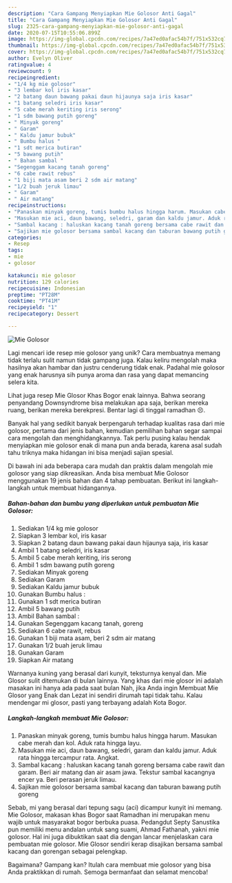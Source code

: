 ```yaml
---
description: "Cara Gampang Menyiapkan Mie Golosor Anti Gagal"
title: "Cara Gampang Menyiapkan Mie Golosor Anti Gagal"
slug: 2325-cara-gampang-menyiapkan-mie-golosor-anti-gagal
date: 2020-07-15T10:55:06.899Z
image: https://img-global.cpcdn.com/recipes/7a47ed0afac54b7f/751x532cq70/mie-golosor-foto-resep-utama.jpg
thumbnail: https://img-global.cpcdn.com/recipes/7a47ed0afac54b7f/751x532cq70/mie-golosor-foto-resep-utama.jpg
cover: https://img-global.cpcdn.com/recipes/7a47ed0afac54b7f/751x532cq70/mie-golosor-foto-resep-utama.jpg
author: Evelyn Oliver
ratingvalue: 4
reviewcount: 9
recipeingredient:
- "1/4 kg mie golosor"
- "3 lembar kol iris kasar"
- "2 batang daun bawang pakai daun hijaunya saja iris kasar"
- "1 batang seledri iris kasar"
- "5 cabe merah keriting iris serong"
- "1 sdm bawang putih goreng"
- " Minyak goreng"
- " Garam"
- " Kaldu jamur bubuk"
- " Bumbu halus "
- "1 sdt merica butiran"
- "5 bawang putih"
- " Bahan sambal "
- "Segenggam kacang tanah goreng"
- "6 cabe rawit rebus"
- "1 biji mata asam beri 2 sdm air matang"
- "1/2 buah jeruk limau"
- " Garam"
- " Air matang"
recipeinstructions:
- "Panaskan minyak goreng, tumis bumbu halus hingga harum. Masukan cabe merah dan kol. Aduk rata hingga layu."
- "Masukan mie aci, daun bawang, seledri, garam dan kaldu jamur. Aduk rata hingga tercampur rata. Angkat."
- "Sambal kacang : haluskan kacang tanah goreng bersama cabe rawit dan garam. Beri air matang dan air asam jawa. Tekstur sambal kacangnya encer ya. Beri perasan jeruk limau."
- "Sajikan mie golosor bersama sambal kacang dan taburan bawang putih goreng"
categories:
- Resep
tags:
- mie
- golosor

katakunci: mie golosor 
nutrition: 129 calories
recipecuisine: Indonesian
preptime: "PT28M"
cooktime: "PT41M"
recipeyield: "1"
recipecategory: Dessert

---
```



![Mie Golosor](https://img-global.cpcdn.com/recipes/7a47ed0afac54b7f/751x532cq70/mie-golosor-foto-resep-utama.jpg)

Lagi mencari ide resep mie golosor yang unik? Cara membuatnya memang tidak terlalu sulit namun tidak gampang juga. Kalau keliru mengolah maka hasilnya akan hambar dan justru cenderung tidak enak. Padahal mie golosor yang enak harusnya sih punya aroma dan rasa yang dapat memancing selera kita.

Lihat juga resep Mie Glosor Khas Bogor enak lainnya. Bahwa seorang penyandang Downsyndrome bisa melakukan apa saja, berikan mereka ruang, berikan mereka berekpresi. Bentar lagi di tinggal ramadhan 😣.

Banyak hal yang sedikit banyak berpengaruh terhadap kualitas rasa dari mie golosor, pertama dari jenis bahan, kemudian pemilihan bahan segar sampai cara mengolah dan menghidangkannya. Tak perlu pusing kalau hendak menyiapkan mie golosor enak di mana pun anda berada, karena asal sudah tahu triknya maka hidangan ini bisa menjadi sajian spesial.


Di bawah ini ada beberapa cara mudah dan praktis dalam mengolah mie golosor yang siap dikreasikan. Anda bisa membuat Mie Golosor menggunakan 19 jenis bahan dan 4 tahap pembuatan. Berikut ini langkah-langkah untuk membuat hidangannya.

<!--inarticleads1-->

##### Bahan-bahan dan bumbu yang diperlukan untuk pembuatan Mie Golosor:

1. Sediakan 1/4 kg mie golosor
1. Siapkan 3 lembar kol, iris kasar
1. Siapkan 2 batang daun bawang pakai daun hijaunya saja, iris kasar
1. Ambil 1 batang seledri, iris kasar
1. Ambil 5 cabe merah keriting, iris serong
1. Ambil 1 sdm bawang putih goreng
1. Sediakan  Minyak goreng
1. Sediakan  Garam
1. Sediakan  Kaldu jamur bubuk
1. Gunakan  Bumbu halus :
1. Gunakan 1 sdt merica butiran
1. Ambil 5 bawang putih
1. Ambil  Bahan sambal :
1. Gunakan Segenggam kacang tanah, goreng
1. Sediakan 6 cabe rawit, rebus
1. Gunakan 1 biji mata asam, beri 2 sdm air matang
1. Gunakan 1/2 buah jeruk limau
1. Gunakan  Garam
1. Siapkan  Air matang


Warnanya kuning yang berasal dari kunyit, teksturnya kenyal dan. Mie Glosor sulit ditemukan di bulan lainnya. Yang khas dari mie glosor ini adalah masakan ini hanya ada pada saat bulan Nah, jika Anda ingin Membuat Mie Glosor yang Enak dan Lezat ini sendiri dirumah tapi tidak tahu. Kalau mendengar mi glosor, pasti yang terbayang adalah Kota Bogor. 

<!--inarticleads2-->

##### Langkah-langkah membuat Mie Golosor:

1. Panaskan minyak goreng, tumis bumbu halus hingga harum. Masukan cabe merah dan kol. Aduk rata hingga layu.
1. Masukan mie aci, daun bawang, seledri, garam dan kaldu jamur. Aduk rata hingga tercampur rata. Angkat.
1. Sambal kacang : haluskan kacang tanah goreng bersama cabe rawit dan garam. Beri air matang dan air asam jawa. Tekstur sambal kacangnya encer ya. Beri perasan jeruk limau.
1. Sajikan mie golosor bersama sambal kacang dan taburan bawang putih goreng


Sebab, mi yang berasal dari tepung sagu (aci) dicampur kunyit ini memang. Mie Golosor, makasan khas Bogor saat Ramadhan ini merupakan menu wajib untuk masyarakat bogor berbuka puasa. Pedangdut Septy Sanustika pun memiliki menu andalan untuk sang suami, Ahmad Fathanah, yakni mie golosor. Hal ini juga dibuktikan saat dia dengan lancar menjelaskan cara pembuatan mie golosor. Mie Glosor sendiri kerap disajikan bersama sambal kacang dan gorengan sebagai pelengkap. 

Bagaimana? Gampang kan? Itulah cara membuat mie golosor yang bisa Anda praktikkan di rumah. Semoga bermanfaat dan selamat mencoba!
